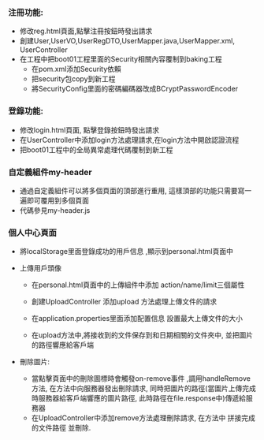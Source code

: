 ### 注冊功能:

- 修改reg.html頁面,點擊注冊按鈕時發出請求
- 創建User,UserVO,UserRegDTO,UserMapper.java,UserMapper.xml, UserController
- 在工程中把boot01工程里面的Security相關內容覆制到baking工程
  - 在pom.xml添加Security依賴
  - 把security包copy到新工程
  - 將SecurityConfig里面的密碼編碼器改成BCryptPasswordEncoder

### 登錄功能:

- 修改login.html頁面, 點擊登錄按鈕時發出請求
- 在UserController中添加login方法處理請求,在login方法中開啟認證流程
- 把boot01工程中的全局異常處理代碼覆制到新工程



### 自定義組件my-header

- 通過自定義組件可以將多個頁面的頂部進行重用,  這樣頂部的功能只需要寫一遍即可覆用到多個頁面
- 代碼參見my-header.js



### 個人中心頁面

- 將localStorage里面登錄成功的用戶信息 ,顯示到personal.html頁面中

- 上傳用戶頭像

  - 在personal.html頁面中的上傳組件中添加 action/name/limit三個屬性

  - 創建UploadController  添加upload 方法處理上傳文件的請求

  - 在application.properties里面添加配置信息 設置最大上傳文件的大小

  - 在upload方法中,將接收到的文件保存到和日期相關的文件夾中, 並把圖片的路徑響應給客戶端

- 刪除圖片:
  -  當點擊頁面中的刪除圖標時會觸發on-remove事件 ,調用handleRemove方法, 在方法中向服務器發出刪除請求, 同時把圖片的路徑(當圖片上傳完成時服務器給客戶端響應的圖片路徑, 此時路徑在file.response中)傳遞給服務器  
  -  在UploadController中添加remove方法處理刪除請求, 在方法中 拼接完成的文件路徑 並刪除.
